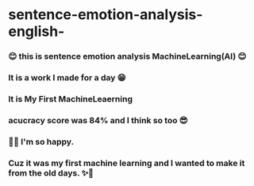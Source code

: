 # sentence-emotion-analysis-english-

### 😊 this is sentence emotion analysis MachineLearning(AI) 😊
### It is a work I made for a day 😁
### It is My First MachineLeaerning
### acucracy score was 84% and I think so too 😎
### 🧡✨ I'm so happy. 
### Cuz it was my first machine learning and I wanted to make it from the old days. ✨🧡
